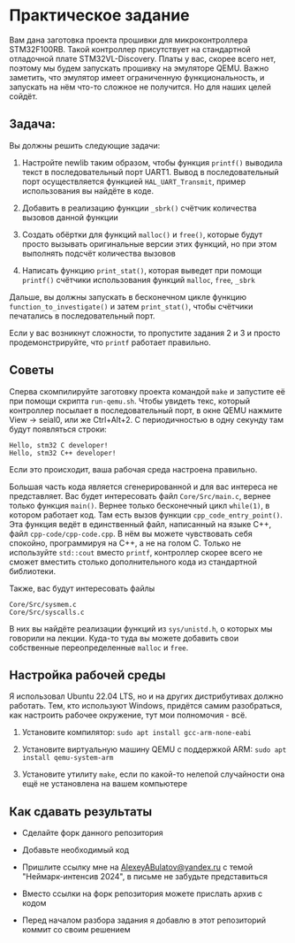 Практическое задание
===

Вам дана заготовка проекта прошивки для микроконтроллера STM32F100RB. Такой контроллер присутствует на стандартной отладочной плате STM32VL-Discovery. Платы у вас, скорее всего нет, поэтому мы будем запускать прошивку на эмуляторе QEMU. Важно заметить, что эмулятор имеет ограниченную функциональность, и запускать на нём что-то сложное не получится. Но для наших целей сойдёт.


## Задача:

Вы должны решить следующие задачи:

1. Настройте newlib таким образом, чтобы функция `printf()` выводила текст в последовательный порт UART1. Вывод в последовательный порт осуществляется функцией `HAL_UART_Transmit`, пример использования вы найдёте в коде.

2. Добавить в реализацию функции `_sbrk()` счётчик количества вызовов данной функции

3. Создать обёртки для функций `malloc()` и `free()`, которые будут просто вызывать оригинальные версии этих функций, но при этом выполнять подсчёт количества вызовов

4. Написать функцию `print_stat()`, которая выведет при помощи `printf()` счётчики использования функций `malloc`, `free`, `_sbrk`

Дальше, вы должны запускать в бесконечном цикле функцию `function_to_investigate()` и затем `print_stat()`, чтобы счётчики печатались в последовательный порт.

Если у вас возникнут сложности, то пропустите задания 2 и 3 и просто продемонстрируйте, что `printf` работает правильно.

## Советы

Сперва скомпилируйте заготовку проекта командой `make` и запустите её при помощи скрипта `run-qemu.sh`. Чтобы увидеть текс, который контроллер посылает в последовательный порт, в окне QEMU нажмите View -> seial0, или же Ctrl+Alt+2. С периодичностью в одну секунду там будут появляться строки:

```
Hello, stm32 C developer!
Hello, stm32 C++ developer!
```

Если это происходит, ваша рабочая среда настроена правильно.


Большая часть кода является сгенерированной и для вас интереса не представляет. Вас будет интересовать файл `Core/Src/main.c`, вернее только функция `main()`. Вернее только бесконечный цикл `while(1)`, в котором работает код. Там есть вызов функции `cpp_code_entry_point()`. Эта функция ведёт в единственный файл, написанный на языке C++, файл `cpp-code/cpp-code.cpp`. В нём вы можете чувствовать себя спокойно, программируя на C++, а не на голом C. Только не используйте `std::cout` вместо `printf`, контроллер скорее всего не сможет вместить столько дополнительного кода из стандартной библиотеки.

Также, вас будут интересовать файлы

```
Core/Src/sysmem.c
Core/Src/syscalls.c
```

В них вы найдёте реализации функций из `sys/unistd.h`, о которых мы говорили на лекции. Куда-то туда вы можете добавить свои собственные переопределенные `malloc` и `free`.


## Настройка рабочей среды

Я использовал Ubuntu 22.04 LTS, но и на других дистрибутивах должно работать. Тем, кто используют Windows, придётся самим разобраться, как настроить рабочее окружение, тут мои полномочия - всё.

1. Установите компилятор: `sudo apt install gcc-arm-none-eabi`

2. Установите виртуальную машину QEMU с поддержкой ARM: `sudo apt install qemu-system-arm`

3. Установите утилиту `make`, если по какой-то нелепой случайности она ещё не установлена на вашем компьютере


## Как сдавать результаты

- Сделайте форк данного репозитория

- Добавьте необходимый код

- Пришлите ссылку мне на AlexeyABulatov@yandex.ru с темой "Неймарк-интенсив 2024", в письме не забудьте представиться

- Вместо ссылки на форк репозитория можете прислать архив с кодом

- Перед началом разбора задания я добавлю в этот репозиторий коммит со своим решением
